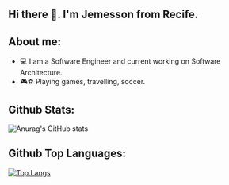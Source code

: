 ## Hi there 👋. I'm Jemesson from Recife.

## About me:
- 💻 I am a Software Engineer and current working on Software Architecture.
- 🎮⚽ Playing games, travelling, soccer.

## Github Stats:
![Anurag's GitHub stats](https://github-readme-stats.vercel.app/api?username=Jemesson&show_icons=true&theme=tokyonight)

## Github Top Languages:
[![Top Langs](https://github-readme-stats.vercel.app/api/top-langs/?username=Jemesson&theme=tokyonight)](https://github.com/anuraghazra/github-readme-stats)


